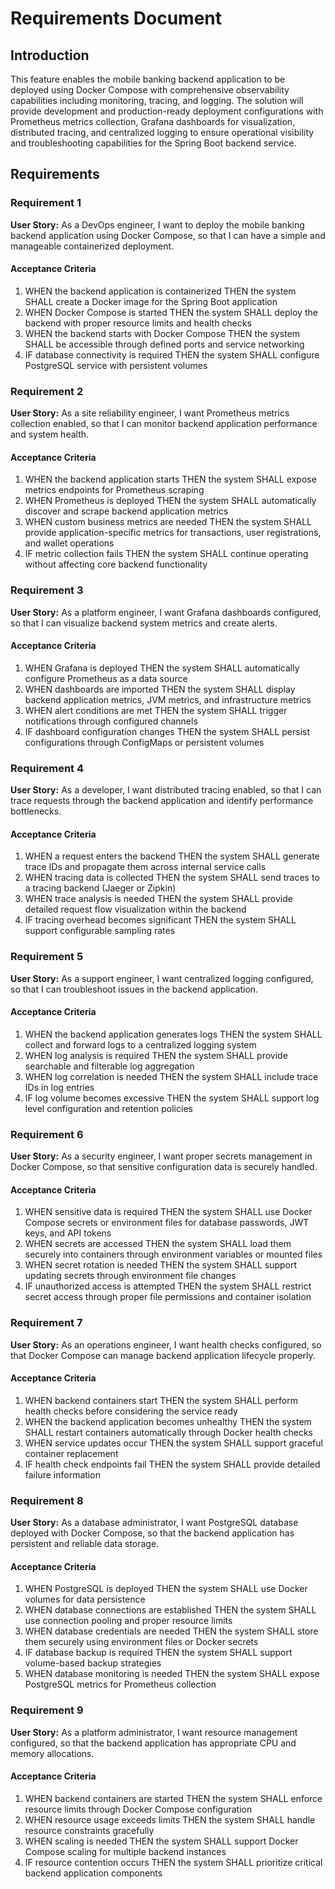 # Requirements Document

## Introduction

This feature enables the mobile banking backend application to be deployed using Docker Compose with comprehensive observability capabilities including monitoring, tracing, and logging. The solution will provide development and production-ready deployment configurations with Prometheus metrics collection, Grafana dashboards for visualization, distributed tracing, and centralized logging to ensure operational visibility and troubleshooting capabilities for the Spring Boot backend service.

## Requirements

### Requirement 1

**User Story:** As a DevOps engineer, I want to deploy the mobile banking backend application using Docker Compose, so that I can have a simple and manageable containerized deployment.

#### Acceptance Criteria

1. WHEN the backend application is containerized THEN the system SHALL create a Docker image for the Spring Boot application
2. WHEN Docker Compose is started THEN the system SHALL deploy the backend with proper resource limits and health checks
3. WHEN the backend starts with Docker Compose THEN the system SHALL be accessible through defined ports and service networking
4. IF database connectivity is required THEN the system SHALL configure PostgreSQL service with persistent volumes

### Requirement 2

**User Story:** As a site reliability engineer, I want Prometheus metrics collection enabled, so that I can monitor backend application performance and system health.

#### Acceptance Criteria

1. WHEN the backend application starts THEN the system SHALL expose metrics endpoints for Prometheus scraping
2. WHEN Prometheus is deployed THEN the system SHALL automatically discover and scrape backend application metrics
3. WHEN custom business metrics are needed THEN the system SHALL provide application-specific metrics for transactions, user registrations, and wallet operations
4. IF metric collection fails THEN the system SHALL continue operating without affecting core backend functionality

### Requirement 3

**User Story:** As a platform engineer, I want Grafana dashboards configured, so that I can visualize backend system metrics and create alerts.

#### Acceptance Criteria

1. WHEN Grafana is deployed THEN the system SHALL automatically configure Prometheus as a data source
2. WHEN dashboards are imported THEN the system SHALL display backend application metrics, JVM metrics, and infrastructure metrics
3. WHEN alert conditions are met THEN the system SHALL trigger notifications through configured channels
4. IF dashboard configuration changes THEN the system SHALL persist configurations through ConfigMaps or persistent volumes

### Requirement 4

**User Story:** As a developer, I want distributed tracing enabled, so that I can trace requests through the backend application and identify performance bottlenecks.

#### Acceptance Criteria

1. WHEN a request enters the backend THEN the system SHALL generate trace IDs and propagate them across internal service calls
2. WHEN tracing data is collected THEN the system SHALL send traces to a tracing backend (Jaeger or Zipkin)
3. WHEN trace analysis is needed THEN the system SHALL provide detailed request flow visualization within the backend
4. IF tracing overhead becomes significant THEN the system SHALL support configurable sampling rates

### Requirement 5

**User Story:** As a support engineer, I want centralized logging configured, so that I can troubleshoot issues in the backend application.

#### Acceptance Criteria

1. WHEN the backend application generates logs THEN the system SHALL collect and forward logs to a centralized logging system
2. WHEN log analysis is required THEN the system SHALL provide searchable and filterable log aggregation
3. WHEN log correlation is needed THEN the system SHALL include trace IDs in log entries
4. IF log volume becomes excessive THEN the system SHALL support log level configuration and retention policies

### Requirement 6

**User Story:** As a security engineer, I want proper secrets management in Docker Compose, so that sensitive configuration data is securely handled.

#### Acceptance Criteria

1. WHEN sensitive data is required THEN the system SHALL use Docker Compose secrets or environment files for database passwords, JWT keys, and API tokens
2. WHEN secrets are accessed THEN the system SHALL load them securely into containers through environment variables or mounted files
3. WHEN secret rotation is needed THEN the system SHALL support updating secrets through environment file changes
4. IF unauthorized access is attempted THEN the system SHALL restrict secret access through proper file permissions and container isolation

### Requirement 7

**User Story:** As an operations engineer, I want health checks configured, so that Docker Compose can manage backend application lifecycle properly.

#### Acceptance Criteria

1. WHEN backend containers start THEN the system SHALL perform health checks before considering the service ready
2. WHEN the backend application becomes unhealthy THEN the system SHALL restart containers automatically through Docker health checks
3. WHEN service updates occur THEN the system SHALL support graceful container replacement
4. IF health check endpoints fail THEN the system SHALL provide detailed failure information

### Requirement 8

**User Story:** As a database administrator, I want PostgreSQL database deployed with Docker Compose, so that the backend application has persistent and reliable data storage.

#### Acceptance Criteria

1. WHEN PostgreSQL is deployed THEN the system SHALL use Docker volumes for data persistence
2. WHEN database connections are established THEN the system SHALL use connection pooling and proper resource limits
3. WHEN database credentials are needed THEN the system SHALL store them securely using environment files or Docker secrets
4. IF database backup is required THEN the system SHALL support volume-based backup strategies
5. WHEN database monitoring is needed THEN the system SHALL expose PostgreSQL metrics for Prometheus collection

### Requirement 9

**User Story:** As a platform administrator, I want resource management configured, so that the backend application has appropriate CPU and memory allocations.

#### Acceptance Criteria

1. WHEN backend containers are started THEN the system SHALL enforce resource limits through Docker Compose configuration
2. WHEN resource usage exceeds limits THEN the system SHALL handle resource constraints gracefully
3. WHEN scaling is needed THEN the system SHALL support Docker Compose scaling for multiple backend instances
4. IF resource contention occurs THEN the system SHALL prioritize critical backend application components

